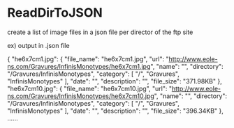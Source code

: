 # ReadDirToJSON
create a list of image files in a json file per director of the ftp site


ex) output in .json file

{
"he6x7cm1.jpg": {
"file_name": "he6x7cm1.jpg",
"url": "http://www.eole-ns.com/Gravures/InfinisMonotypes/he6x7cm1.jpg",
"name": "",
"directory": "/Gravures/InfinisMonotypes",
"category": [
"/",
"Gravures",
"InfinisMonotypes"
],
"date": "",
"description": "",
"file_size": "371.98KB"
},
"he6x7cm10.jpg": {
"file_name": "he6x7cm10.jpg",
"url": "http://www.eole-ns.com/Gravures/InfinisMonotypes/he6x7cm10.jpg",
"name": "",
"directory": "/Gravures/InfinisMonotypes",
"category": [
"/",
"Gravures",
"InfinisMonotypes"
],
"date": "",
"description": "",
"file_size": "396.34KB"
},
  ......
